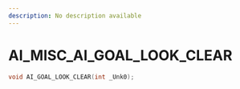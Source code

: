 ```yaml
---
description: No description available 
---
```


# AI_MISC\_AI_GOAL_LOOK_CLEAR

```cpp
void AI_GOAL_LOOK_CLEAR(int _Unk0);
```